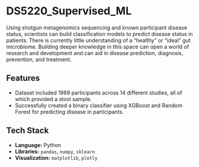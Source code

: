 # DS5220_Supervised_ML
Using shotgun metagenomics sequencing and known participant disease status, scientists can build classification models to predict disease status in patients. There is currently little understanding of a “healthy” or
“ideal” gut microbiome. Building deeper knowledge in this space can open a world of research and development and can aid in disease prediction, diagnosis, prevention, and treatment.

## Features
* Dataset included 1989 participants across 14 different studies, all of which provided a stool sample.
* Successfully created a binary classifier using XGBoost and Random Forest for predicting disease in participants.

## Tech Stack
* **Language:** Python  
* **Libraries:** `pandas`, `numpy`, `sklearn`
* **Visualization:** `matplotlib`, `plotly`
